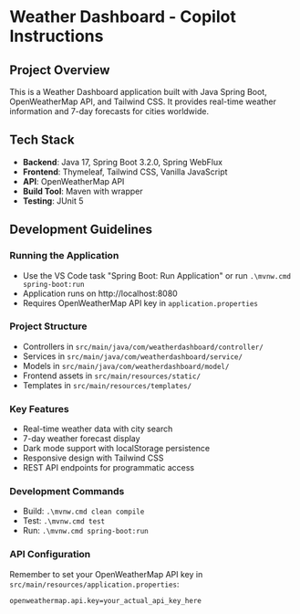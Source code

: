 # Weather Dashboard - Copilot Instructions

## Project Overview
This is a Weather Dashboard application built with Java Spring Boot, OpenWeatherMap API, and Tailwind CSS. It provides real-time weather information and 7-day forecasts for cities worldwide.

## Tech Stack
- **Backend**: Java 17, Spring Boot 3.2.0, Spring WebFlux
- **Frontend**: Thymeleaf, Tailwind CSS, Vanilla JavaScript
- **API**: OpenWeatherMap API
- **Build Tool**: Maven with wrapper
- **Testing**: JUnit 5

## Development Guidelines

### Running the Application
- Use the VS Code task "Spring Boot: Run Application" or run `.\mvnw.cmd spring-boot:run`
- Application runs on http://localhost:8080
- Requires OpenWeatherMap API key in `application.properties`

### Project Structure
- Controllers in `src/main/java/com/weatherdashboard/controller/`
- Services in `src/main/java/com/weatherdashboard/service/`
- Models in `src/main/java/com/weatherdashboard/model/`
- Frontend assets in `src/main/resources/static/`
- Templates in `src/main/resources/templates/`

### Key Features
- Real-time weather data with city search
- 7-day weather forecast display
- Dark mode support with localStorage persistence
- Responsive design with Tailwind CSS
- REST API endpoints for programmatic access

### Development Commands
- Build: `.\mvnw.cmd clean compile`
- Test: `.\mvnw.cmd test`
- Run: `.\mvnw.cmd spring-boot:run`

### API Configuration
Remember to set your OpenWeatherMap API key in `src/main/resources/application.properties`:
```
openweathermap.api.key=your_actual_api_key_here
```